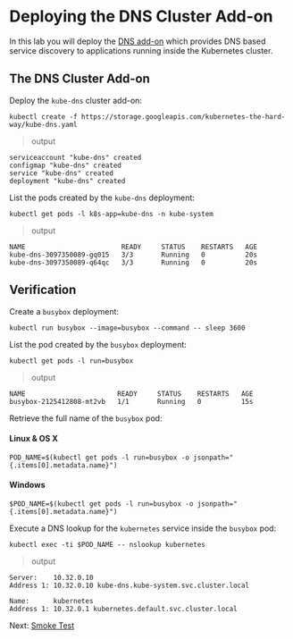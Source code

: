 # Deploying the DNS Cluster Add-on

In this lab you will deploy the [DNS add-on](https://kubernetes.io/docs/concepts/services-networking/dns-pod-service/) which provides DNS based service discovery to applications running inside the Kubernetes cluster.

## The DNS Cluster Add-on

Deploy the `kube-dns` cluster add-on:

```
kubectl create -f https://storage.googleapis.com/kubernetes-the-hard-way/kube-dns.yaml
```

> output

```
serviceaccount "kube-dns" created
configmap "kube-dns" created
service "kube-dns" created
deployment "kube-dns" created
```

List the pods created by the `kube-dns` deployment:

```
kubectl get pods -l k8s-app=kube-dns -n kube-system
```

> output

```
NAME                        READY     STATUS    RESTARTS   AGE
kube-dns-3097350089-gq015   3/3       Running   0          20s
kube-dns-3097350089-q64qc   3/3       Running   0          20s
```

## Verification

Create a `busybox` deployment:

```
kubectl run busybox --image=busybox --command -- sleep 3600
```

List the pod created by the `busybox` deployment:

```
kubectl get pods -l run=busybox
```

> output

```
NAME                       READY     STATUS    RESTARTS   AGE
busybox-2125412808-mt2vb   1/1       Running   0          15s
```

Retrieve the full name of the `busybox` pod:

#### Linux & OS X
```
POD_NAME=$(kubectl get pods -l run=busybox -o jsonpath="{.items[0].metadata.name}")
```

#### Windows
```
$POD_NAME=$(kubectl get pods -l run=busybox -o jsonpath="{.items[0].metadata.name}")
```

Execute a DNS lookup for the `kubernetes` service inside the `busybox` pod:

```
kubectl exec -ti $POD_NAME -- nslookup kubernetes
```

> output

```
Server:    10.32.0.10
Address 1: 10.32.0.10 kube-dns.kube-system.svc.cluster.local

Name:      kubernetes
Address 1: 10.32.0.1 kubernetes.default.svc.cluster.local
```

Next: [Smoke Test](13-smoke-test.md)
